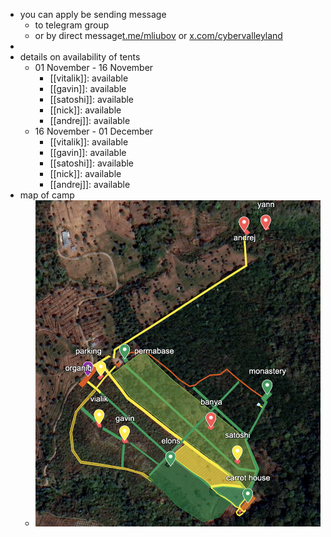 - you can apply be sending message
	- to telegram group
	- or by direct message[t.me/mliubov](https://t.me/mliubov) or [x.com/cybervalleyland](https://x.com/cybervalleyland)
-
- details on availability of tents
	- 01 November - 16 November
		- [[vitalik]]: available
		- [[gavin]]: available
		- [[satoshi]]: available
		- [[nick]]: available
		- [[andrej]]: available
	- 16 November - 01 December
		- [[vitalik]]: available
		- [[gavin]]: available
		- [[satoshi]]: available
		- [[nick]]: available
		- [[andrej]]: available
- map of camp
	- ![image.png](../assets/image_1725853719659_0.png)